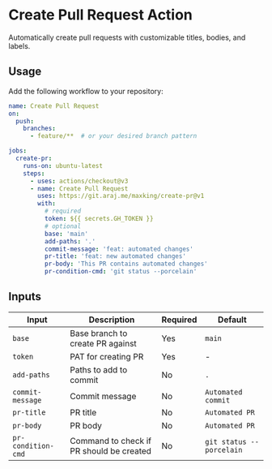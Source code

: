
# Create Pull Request Action

Automatically create pull requests with customizable titles, bodies, and labels.

## Usage

Add the following workflow to your repository:


```yaml
name: Create Pull Request
on:
  push:
    branches:
      - feature/**  # or your desired branch pattern

jobs:
  create-pr:
    runs-on: ubuntu-latest
    steps:
      - uses: actions/checkout@v3
      - name: Create Pull Request
        uses: https://git.araj.me/maxking/create-pr@v1
        with:
          # required
          token: ${{ secrets.GH_TOKEN }}
          # optional
          base: 'main'
          add-paths: '.'
          commit-message: 'feat: automated changes'
          pr-title: 'feat: new automated changes'
          pr-body: 'This PR contains automated changes'
          pr-condition-cmd: 'git status --porcelain'
```
## Inputs

| Input | Description | Required | Default |
|-------|-------------|----------|---------|
| `base` | Base branch to create PR against | Yes | `main` |
| `token` | PAT for creating PR | Yes | - |
| `add-paths` | Paths to add to commit | No | `.` |
| `commit-message` | Commit message | No | `Automated commit` |
| `pr-title` | PR title | No | `Automated PR` |
| `pr-body` | PR body | No | `Automated PR` |
| `pr-condition-cmd` | Command to check if PR should be created | No | `git status --porcelain` |
